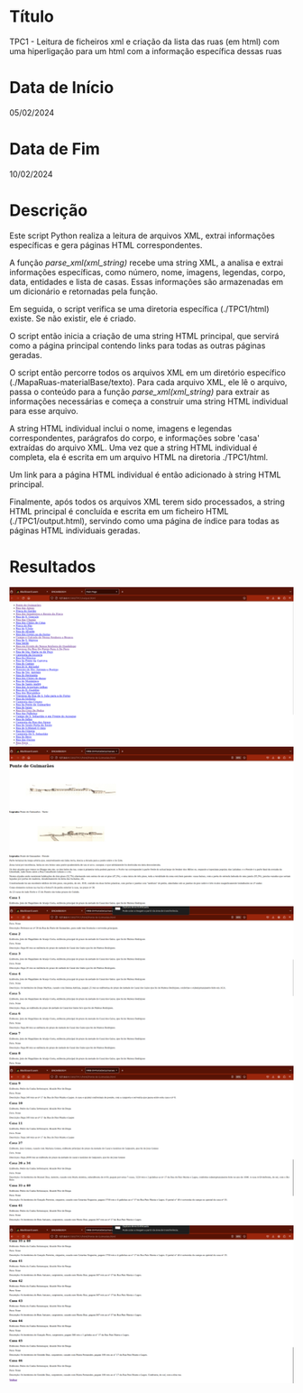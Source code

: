 # Título 
TPC1 - Leitura de ficheiros xml e criação da lista das ruas (em html) com uma hiperligação para um html com a informação específica dessas ruas

# Data de Início
05/02/2024

# Data de Fim
10/02/2024

# Descrição
Este script Python realiza a leitura de arquivos XML, extrai informações específicas e gera páginas HTML correspondentes.

A função *parse_xml(xml_string)* recebe uma string XML, a analisa e extrai informações específicas, como número, nome, imagens, legendas, corpo, data, entidades e lista de casas. Essas informações são armazenadas em um dicionário e retornadas pela função.

Em seguida, o script verifica se uma diretoria específica (./TPC1/html) existe. Se não existir, ele é criado.

O script então inicia a criação de uma string HTML principal, que servirá como a página principal contendo links para todas as outras páginas geradas.

O script então percorre todos os arquivos XML em um diretório específico (./MapaRuas-materialBase/texto). Para cada arquivo XML, ele lê o arquivo, passa o conteúdo para a função *parse_xml(xml_string)* para extrair as informações necessárias e começa a construir uma string HTML individual para esse arquivo.

A string HTML individual inclui o nome, imagens e legendas correspondentes, parágrafos do corpo, e informações sobre 'casa' extraídas do arquivo XML. Uma vez que a string HTML individual é completa, ela é escrita em um arquivo HTML na diretoria ./TPC1/html.

Um link para a página HTML individual é então adicionado à string HTML principal.

Finalmente, após todos os arquivos XML terem sido processados, a string HTML principal é concluída e escrita em um ficheiro HTML (./TPC1/output.html), servindo como uma página de índice para todas as páginas HTML individuais geradas.

# Resultados
![print1](./print1.png)
![print1](./print2.png)
![print3](./print3.png)
![print4](./print4.png)
![print5](./print5.png)